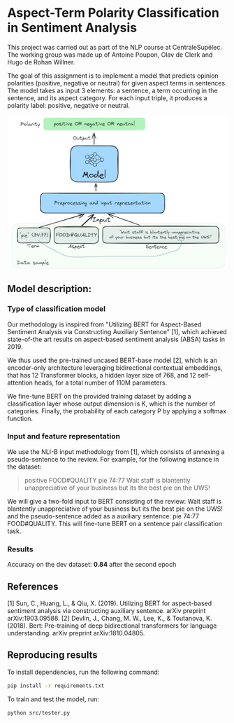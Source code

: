 # Aspect-Term Polarity Classification in Sentiment Analysis

This project was carried out as part of the NLP course at CentraleSupélec. The working group was made up of Antoine Poupon, Olav de Clerk and Hugo de Rohan Willner.

The goal of this assignment is to implement a model that predicts opinion polarities (positive, negative or neutral) for given aspect terms in sentences. The model takes as input 3 elements: a sentence, a term occurring in the sentence, and its aspect category. For each input triple, it produces a polarity label: positive, negative or neutral.

<p align="center">
  <img src="https://github.com/apoupon/nlp_assignment/blob/main/method_scheme.png?raw=true" alt="Method scheme"/>
</p>


## Model description:

### Type of classification model

Our methodology is inspired from "Utilizing BERT for Aspect-Based Sentiment Analysis via Constructing Auxiliary Sentence" [1], which achieved state-of-the art results on aspect-based sentiment analysis (ABSA) tasks in 2019. 

We thus used the pre-trained uncased BERT-base model [2], which is an encoder-only architecture leveraging bidirectional contextual embeddings, that has 12 Transformer blocks, a hidden layer size of 768, and 12 self-attention heads, for a total number of 110M parameters.

We fine-tune BERT on the provided training dataset by adding a classification layer whose output dimension is K, which is the number of categories. Finally, the probability of each category P by applying a softmax function. 

### Input and feature representation

We use the NLI-B input methodology from [1], which consists of annexing a pseudo-sentence to the review. For example, for the following instance in the dataset:

> positive FOOD#QUALITY pie 74:77 Wait staff is blantently unappreciative of your business but its the best pie on the UWS!

We will give a two-fold input to BERT consisting of the review: Wait staff is blantently unappreciative of your business but its the best pie on the UWS! and the pseudo-sentence added as a auxiliary sentence: pie 74:77 FOOD#QUALITY. This will fine-tune BERT on a sentence pair classification task.

### Results 
Accuracy on the dev dataset: **0.84** after the second epoch

## References
[1] Sun, C., Huang, L., & Qiu, X. (2019). Utilizing BERT for aspect-based sentiment analysis via constructing auxiliary sentence. arXiv preprint arXiv:1903.09588.
[2] Devlin, J., Chang, M. W., Lee, K., & Toutanova, K. (2018). Bert: Pre-training of deep bidirectional transformers for language understanding. arXiv preprint arXiv:1810.04805.

## Reproducing results
To install dependencies, run the following command:

```bash
pip install -r requirements.txt
```

To train and test the model, run:
```bash
python src/tester.py
```